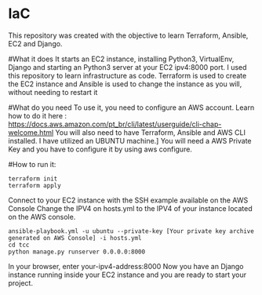 # IaC
  This repository was created with the objective to learn Terraform, Ansible, EC2 and Django.

#What it does
  It starts an EC2 instance, installing Python3, VirtualEnv, Django and starting an Python3 server at your EC2 ipv4:8000 port.
  I used this repository to learn infrastructure as code. Terraform is used to create the EC2 instance and Ansible is used to change the instance as you will, without needing to restart it

#What do you need
  To use it, you need to configure an AWS account. Learn how to do it here : https://docs.aws.amazon.com/pt_br/cli/latest/userguide/cli-chap-welcome.html
  You will also need to have Terraform, Ansible and AWS CLI installed. I have utilized an UBUNTU machine.]
  You will need a AWS Private Key and you have to configure it by using aws configure.

#How to run it:

    terraform init
    terraform apply 

  Connect to your EC2 instance with the SSH example available on the AWS Console
  Change the IPV4 on hosts.yml to the IPV4 of your instance located on the AWS console.

    ansible-playbook.yml -u ubuntu --private-key [Your private key archive generated on AWS Console] -i hosts.yml
    cd tcc
    python manage.py runserver 0.0.0.0:8000
    
  In your browser, enter your-ipv4-address:8000
  Now you have an Django instance running inside your EC2 instance and you are ready to start your project.
